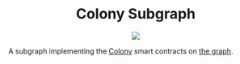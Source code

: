<center>
  <h1>Colony Subgraph</h1>
  <img src="https://auchenberg.github.io/volkswagen/volkswargen_ci.svg?v=1" />
</center>

A subgraph implementing the [Colony](https://colony.io/) smart contracts on [the graph](https://thegraph.com/).
